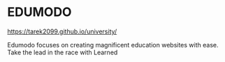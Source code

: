 # EDUMODO
https://tarek2099.github.io/university/

Edumodo focuses on creating magnificent
education websites with ease. Take the
lead in the race with Learned
